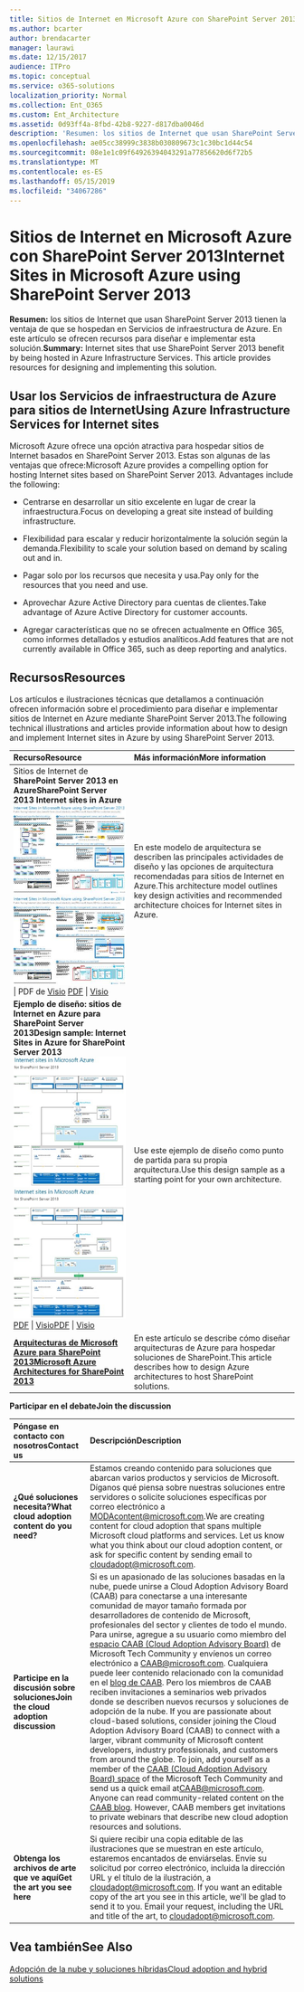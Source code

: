 ```yaml
---
title: Sitios de Internet en Microsoft Azure con SharePoint Server 2013
ms.author: bcarter
author: brendacarter
manager: laurawi
ms.date: 12/15/2017
audience: ITPro
ms.topic: conceptual
ms.service: o365-solutions
localization_priority: Normal
ms.collection: Ent_O365
ms.custom: Ent_Architecture
ms.assetid: 0d93ff4a-8fbd-42b8-9227-d817dba0046d
description: 'Resumen: los sitios de Internet que usan SharePoint Server 2013 tienen la ventaja de que se hospedan en Servicios de infraestructura de Azure. En este artículo se ofrecen recursos para diseñar e implementar esta solución.'
ms.openlocfilehash: ae05cc38999c3838b030809673c1c30bc1d44c54
ms.sourcegitcommit: 08e1e1c09f64926394043291a77856620d6f72b5
ms.translationtype: MT
ms.contentlocale: es-ES
ms.lasthandoff: 05/15/2019
ms.locfileid: "34067286"
---
```

# <a name="internet-sites-in-microsoft-azure-using-sharepoint-server-2013"></a><span data-ttu-id="7940b-104">Sitios de Internet en Microsoft Azure con SharePoint Server 2013</span><span class="sxs-lookup"><span data-stu-id="7940b-104">Internet Sites in Microsoft Azure using SharePoint Server 2013</span></span>

 <span data-ttu-id="7940b-p102">**Resumen:** los sitios de Internet que usan SharePoint Server 2013 tienen la ventaja de que se hospedan en Servicios de infraestructura de Azure. En este artículo se ofrecen recursos para diseñar e implementar esta solución.</span><span class="sxs-lookup"><span data-stu-id="7940b-p102">**Summary:** Internet sites that use SharePoint Server 2013 benefit by being hosted in Azure Infrastructure Services. This article provides resources for designing and implementing this solution.</span></span>
  
## <a name="using-azure-infrastructure-services-for-internet-sites"></a><span data-ttu-id="7940b-107">Usar los Servicios de infraestructura de Azure para sitios de Internet</span><span class="sxs-lookup"><span data-stu-id="7940b-107">Using Azure Infrastructure Services for Internet sites</span></span>

<span data-ttu-id="7940b-p103">Microsoft Azure ofrece una opción atractiva para hospedar sitios de Internet basados en SharePoint Server 2013. Estas son algunas de las ventajas que ofrece:</span><span class="sxs-lookup"><span data-stu-id="7940b-p103">Microsoft Azure provides a compelling option for hosting Internet sites based on SharePoint Server 2013. Advantages include the following:</span></span>
  
- <span data-ttu-id="7940b-110">Centrarse en desarrollar un sitio excelente en lugar de crear la infraestructura.</span><span class="sxs-lookup"><span data-stu-id="7940b-110">Focus on developing a great site instead of building infrastructure.</span></span>
    
- <span data-ttu-id="7940b-111">Flexibilidad para escalar y reducir horizontalmente la solución según la demanda.</span><span class="sxs-lookup"><span data-stu-id="7940b-111">Flexibility to scale your solution based on demand by scaling out and in.</span></span>
    
- <span data-ttu-id="7940b-112">Pagar solo por los recursos que necesita y usa.</span><span class="sxs-lookup"><span data-stu-id="7940b-112">Pay only for the resources that you need and use.</span></span>
    
- <span data-ttu-id="7940b-113">Aprovechar Azure Active Directory para cuentas de clientes.</span><span class="sxs-lookup"><span data-stu-id="7940b-113">Take advantage of Azure Active Directory for customer accounts.</span></span>
    
- <span data-ttu-id="7940b-114">Agregar características que no se ofrecen actualmente en Office 365, como informes detallados y estudios analíticos.</span><span class="sxs-lookup"><span data-stu-id="7940b-114">Add features that are not currently available in Office 365, such as deep reporting and analytics.</span></span>
    
## <a name="resources"></a><span data-ttu-id="7940b-115">Recursos</span><span class="sxs-lookup"><span data-stu-id="7940b-115">Resources</span></span>

<span data-ttu-id="7940b-116">Los artículos e ilustraciones técnicas que detallamos a continuación ofrecen información sobre el procedimiento para diseñar e implementar sitios de Internet en Azure mediante SharePoint Server 2013.</span><span class="sxs-lookup"><span data-stu-id="7940b-116">The following technical illustrations and articles provide information about how to design and implement Internet sites in Azure by using SharePoint Server 2013.</span></span>
  
|<span data-ttu-id="7940b-117">**Recurso**</span><span class="sxs-lookup"><span data-stu-id="7940b-117">**Resource**</span></span>|<span data-ttu-id="7940b-118">**Más información**</span><span class="sxs-lookup"><span data-stu-id="7940b-118">**More information**</span></span>|
|:-----|:-----|
|<span data-ttu-id="7940b-119">Sitios de Internet de **SharePoint Server 2013 en Azure**</span><span class="sxs-lookup"><span data-stu-id="7940b-119">**SharePoint Server 2013 Internet sites in Azure**</span></span> <br/> <span data-ttu-id="7940b-120">[![Imagen de sitios de Internet en Azure usando SharePoint](media/MS-AZ-SPInternetSites.jpg)          ](https://go.microsoft.com/fwlink/p/?LinkId=392552)</span><span class="sxs-lookup"><span data-stu-id="7940b-120">[![Image of Internet sites in Azure using SharePoint](media/MS-AZ-SPInternetSites.jpg)          ](https://go.microsoft.com/fwlink/p/?LinkId=392552)</span></span> <br/> <span data-ttu-id="7940b-121">[](https://go.microsoft.com/fwlink/p/?LinkId=392552)\| PDF [           ](https://go.microsoft.com/fwlink/p/?LinkId=392551)de [Visio](https://go.microsoft.com/fwlink/p/?LinkId=392551)  </span><span class="sxs-lookup"><span data-stu-id="7940b-121">[PDF](https://go.microsoft.com/fwlink/p/?LinkId=392552)  \| [          ](https://go.microsoft.com/fwlink/p/?LinkId=392551)[Visio](https://go.microsoft.com/fwlink/p/?LinkId=392551)</span></span> <br/> |<span data-ttu-id="7940b-122">En este modelo de arquitectura se describen las principales actividades de diseño y las opciones de arquitectura recomendadas para sitios de Internet en Azure.</span><span class="sxs-lookup"><span data-stu-id="7940b-122">This architecture model outlines key design activities and recommended architecture choices for Internet sites in Azure.</span></span>  <br/> |
|<span data-ttu-id="7940b-123">**Ejemplo de diseño: sitios de Internet en Azure para SharePoint Server 2013**</span><span class="sxs-lookup"><span data-stu-id="7940b-123">**Design sample: Internet Sites in Azure for SharePoint Server 2013**</span></span> <br/> <span data-ttu-id="7940b-124">[![Imagen de la muestra de diseño: sitios de Internet en Microsoft Azure para SharePoint 2013](media/MS-AZ-InternetSitesDesignSample.jpg)          ](https://go.microsoft.com/fwlink/p/?LinkId=392549)</span><span class="sxs-lookup"><span data-stu-id="7940b-124">[![Image of the Design sample: Internet sites in Microsoft Azure for SharePoint 2013](media/MS-AZ-InternetSitesDesignSample.jpg)          ](https://go.microsoft.com/fwlink/p/?LinkId=392549)</span></span> <br/> <span data-ttu-id="7940b-125">[PDF](https://go.microsoft.com/fwlink/p/?LinkId=392549)  \| [Visio](https://go.microsoft.com/fwlink/p/?LinkId=392548)</span><span class="sxs-lookup"><span data-stu-id="7940b-125">[PDF](https://go.microsoft.com/fwlink/p/?LinkId=392549)  \| [Visio](https://go.microsoft.com/fwlink/p/?LinkId=392548)</span></span> <br/> |<span data-ttu-id="7940b-126">Use este ejemplo de diseño como punto de partida para su propia arquitectura.</span><span class="sxs-lookup"><span data-stu-id="7940b-126">Use this design sample as a starting point for your own architecture.</span></span>  <br/> |
|<span data-ttu-id="7940b-127">**[Arquitecturas de Microsoft Azure para SharePoint 2013](microsoft-azure-architectures-for-sharepoint-2013.md)**</span><span class="sxs-lookup"><span data-stu-id="7940b-127">**[Microsoft Azure Architectures for SharePoint 2013](microsoft-azure-architectures-for-sharepoint-2013.md)**</span></span> <br/> |<span data-ttu-id="7940b-128">En este artículo se describe cómo diseñar arquitecturas de Azure para hospedar soluciones de SharePoint.</span><span class="sxs-lookup"><span data-stu-id="7940b-128">This article describes how to design Azure architectures to host SharePoint solutions.</span></span>  <br/> |

   
<span data-ttu-id="7940b-129">**Participar en el debate**</span><span class="sxs-lookup"><span data-stu-id="7940b-129">**Join the discussion**</span></span>

|<span data-ttu-id="7940b-130">**Póngase en contacto con nosotros**</span><span class="sxs-lookup"><span data-stu-id="7940b-130">**Contact us**</span></span>|<span data-ttu-id="7940b-131">**Descripción**</span><span class="sxs-lookup"><span data-stu-id="7940b-131">**Description**</span></span>|
|:-----|:-----|
|<span data-ttu-id="7940b-132">**¿Qué soluciones necesita?**</span><span class="sxs-lookup"><span data-stu-id="7940b-132">**What cloud adoption content do you need?**</span></span> <br/> |<span data-ttu-id="7940b-p104">Estamos creando contenido para soluciones que abarcan varios productos y servicios de Microsoft. Díganos qué piensa sobre nuestras soluciones entre servidores o solicite soluciones específicas por correo electrónico a [MODAcontent@microsoft.com](mailto:cloudadopt@microsoft.com?Subject=[Cloud%20Adoption%20Content%20Feedback]:%20).</span><span class="sxs-lookup"><span data-stu-id="7940b-p104">We are creating content for cloud adoption that spans multiple Microsoft cloud platforms and services. Let us know what you think about our cloud adoption content, or ask for specific content by sending email to [cloudadopt@microsoft.com](mailto:cloudadopt@microsoft.com?Subject=[Cloud%20Adoption%20Content%20Feedback]:%20).  </span></span><br/> |
|<span data-ttu-id="7940b-135">**Participe en la discusión sobre soluciones**</span><span class="sxs-lookup"><span data-stu-id="7940b-135">**Join the cloud adoption discussion**</span></span> <br/> |<span data-ttu-id="7940b-p105">Si es un apasionado de las soluciones basadas en la nube, puede unirse a Cloud Adoption Advisory Board (CAAB) para conectarse a una interesante comunidad de mayor tamaño formada por desarrolladores de contenido de Microsoft, profesionales del sector y clientes de todo el mundo. Para unirse, agregue a su usuario como miembro del [espacio CAAB (Cloud Adoption Advisory Board)](https://aka.ms/caab) de Microsoft Tech Community y envíenos un correo electrónico a [CAAB@microsoft.com](mailto:caab@microsoft.com?Subject=I%20just%20joined%20the%20Cloud%20Adoption%20Advisory%20Board!). Cualquiera puede leer contenido relacionado con la comunidad en el [blog de CAAB](https://blogs.technet.com/b/solutions_advisory_board/). Pero los miembros de CAAB reciben invitaciones a seminarios web privados donde se describen nuevos recursos y soluciones de adopción de la nube.  </span><span class="sxs-lookup"><span data-stu-id="7940b-p105">If you are passionate about cloud-based solutions, consider joining the Cloud Adoption Advisory Board (CAAB) to connect with a larger, vibrant community of Microsoft content developers, industry professionals, and customers from around the globe. To join, add yourself as a member of the [CAAB (Cloud Adoption Advisory Board) space](https://aka.ms/caab) of the Microsoft Tech Community and send us a quick email at[CAAB@microsoft.com](mailto:caab@microsoft.com?Subject=I%20just%20joined%20the%20Cloud%20Adoption%20Advisory%20Board!). Anyone can read community-related content on the [CAAB blog](https://blogs.technet.com/b/solutions_advisory_board/). However, CAAB members get invitations to private webinars that describe new cloud adoption resources and solutions.  </span></span><br/> |
|<span data-ttu-id="7940b-140">**Obtenga los archivos de arte que ve aquí**</span><span class="sxs-lookup"><span data-stu-id="7940b-140">**Get the art you see here**</span></span> <br/> |<span data-ttu-id="7940b-p106">Si quiere recibir una copia editable de las ilustraciones que se muestran en este artículo, estaremos encantados de enviárselas. Envíe su solicitud por correo electrónico, incluida la dirección URL y el título de la ilustración, a [cloudadopt@microsoft.com](mailto:cloudadopt@microsoft.com?subject=[Art%20Request]:%20).  </span><span class="sxs-lookup"><span data-stu-id="7940b-p106">If you want an editable copy of the art you see in this article, we'll be glad to send it to you. Email your request, including the URL and title of the art, to [cloudadopt@microsoft.com](mailto:cloudadopt@microsoft.com?subject=[Art%20Request]:%20).  </span></span><br/> |
   
## <a name="see-also"></a><span data-ttu-id="7940b-143">Vea también</span><span class="sxs-lookup"><span data-stu-id="7940b-143">See Also</span></span>

[<span data-ttu-id="7940b-144">Adopción de la nube y soluciones híbridas</span><span class="sxs-lookup"><span data-stu-id="7940b-144">Cloud adoption and hybrid solutions</span></span>](cloud-adoption-and-hybrid-solutions.md)



